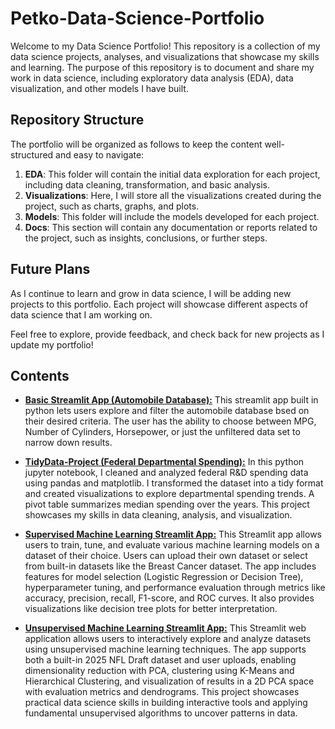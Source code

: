 # Petko-Data-Science-Portfolio

Welcome to my Data Science Portfolio! This repository is a collection of my data science projects, analyses, and visualizations that showcase my skills and learning. The purpose of this repository is to document and share my work in data science, including exploratory data analysis (EDA), data visualization, and other models I have built.

## Repository Structure

The portfolio will be organized as follows to keep the content well-structured and easy to navigate:

1. **EDA**: This folder will contain the initial data exploration for each project, including data cleaning, transformation, and basic analysis.
2. **Visualizations**: Here, I will store all the visualizations created during the project, such as charts, graphs, and plots.
3. **Models**: This folder will include the models developed for each project.
4. **Docs**: This section will contain any documentation or reports related to the project, such as insights, conclusions, or further steps.

## Future Plans

As I continue to learn and grow in data science, I will be adding new projects to this portfolio. Each project will showcase different aspects of data science that I am working on.

Feel free to explore, provide feedback, and check back for new projects as I update my portfolio!


## Contents
- [**Basic Streamlit App (Automobile Database):**](https://github.com/zpetko63/Petko-Data-Science-Portfolio/tree/main/basic_streamlit_app) This streamlit app built in python lets users explore and filter the automobile database bsed on their desired criteria. The user has the ability to choose between MPG, Number of Cylinders, Horsepower, or just the unfiltered data set to narrow down results.
  
- [**TidyData-Project (Federal Departmental Spending):**](https://github.com/zpetko63/Petko-Data-Science-Portfolio/tree/main/TidyData-Project) In this python jupyter notebook, I cleaned and analyzed federal R&D spending data using pandas and matplotlib. I transformed the dataset into a tidy format and created visualizations to explore departmental spending trends. A pivot table summarizes median spending over the years. This project showcases my skills in data cleaning, analysis, and visualization.

- [**Supervised Machine Learning Streamlit App:**](https://github.com/zpetko63/Petko-Data-Science-Portfolio/tree/main/MLStreamlitApp) This Streamlit app allows users to train, tune, and evaluate various machine learning models on a dataset of their choice. Users can upload their own dataset or select from built-in datasets like the Breast Cancer dataset. The app includes features for model selection (Logistic Regression or Decision Tree), hyperparameter tuning, and performance evaluation through metrics like accuracy, precision, recall, F1-score, and ROC curves. It also provides visualizations like decision tree plots for better interpretation.

- [**Unsupervised Machine Learning Streamlit App:**](https://github.com/zpetko63/Petko-Data-Science-Portfolio/tree/main/MLUnsupervisedApp) This Streamlit web application allows users to interactively explore and analyze datasets using unsupervised machine learning techniques. The app supports both a built-in 2025 NFL Draft dataset and user uploads, enabling dimensionality reduction with PCA, clustering using K-Means and Hierarchical Clustering, and visualization of results in a 2D PCA space with evaluation metrics and dendrograms. This project showcases practical data science skills in building interactive tools and applying fundamental unsupervised algorithms to uncover patterns in data.
